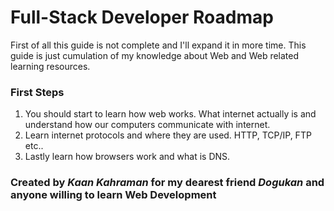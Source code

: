 # Full-Stack Developer Roadmap

First of all this guide is not complete and I'll expand it in more time. This guide is just cumulation of my knowledge about Web and Web related learning resources.

### First Steps

1. You should start to learn how web works. What internet actually is and understand how our computers communicate with internet.
2. Learn internet protocols and where they are used. HTTP, TCP/IP, FTP etc..
3. Lastly learn how browsers work and what is DNS.




### Created by *Kaan Kahraman* for my dearest friend *Dogukan* and anyone willing to learn Web Development
